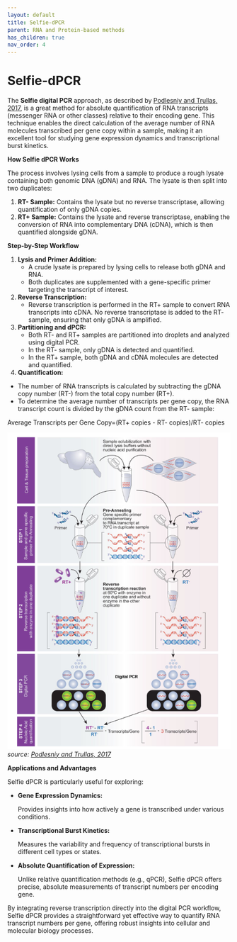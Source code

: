 ```yaml
---
layout: default
title: Selfie-dPCR
parent: RNA and Protein-based methods
has_children: true
nav_order: 4
---
```


# Selfie-dPCR


The **Selfie digital PCR** approach, as described by [Podlesniy and Trullas, 2017](<https://www.nature.com/articles/s41598-017-08270-w>), is a great method for absolute quantification of RNA transcripts (messenger RNA or other classes) relative to their encoding gene. This technique enables the direct calculation of the average number of RNA molecules transcribed per gene copy within a sample, making it an excellent tool for studying gene expression dynamics and transcriptional burst kinetics.


**How Selfie dPCR Works**

The process involves lysing cells from a sample to produce a rough lysate containing both genomic DNA (gDNA) and RNA. The lysate is then split into two duplicates:

1. **RT- Sample:** Contains the lysate but no reverse transcriptase, allowing quantification of only gDNA copies.
2. **RT+ Sample:** Contains the lysate and reverse transcriptase, enabling the conversion of RNA into complementary DNA (cDNA), which is then quantified alongside gDNA.

**Step-by-Step Workflow**

1. **Lysis and Primer Addition:**
    - A crude lysate is prepared by lysing cells to release both gDNA and RNA.
    - Both duplicates are supplemented with a gene-specific primer targeting the transcript of interest.
2. **Reverse Transcription:**
    - Reverse transcription is performed in the RT+ sample to convert RNA transcripts into cDNA. No reverse transcriptase is added to the RT- sample, ensuring that only gDNA is amplified.
3. **Partitioning and dPCR:**
    - Both RT- and RT+ samples are partitioned into droplets and analyzed using digital PCR.
    - In the RT- sample, only gDNA is detected and quantified.
    - In the RT+ sample, both gDNA and cDNA molecules are detected and quantified.
4. **Quantification:**
- The number of RNA transcripts is calculated by subtracting the gDNA copy number (RT-) from the total copy number (RT+).
- To determine the average number of transcripts per gene copy, the RNA transcript count is divided by the gDNA count from the RT- sample:

Average Transcripts per Gene Copy=(RT+ copies - RT- copies)/RT- copies

![image.png](Selfie-dPCR/image.png)
*source: [Podlesniy and Trullas, 2017](<https://www.nature.com/articles/s41598-017-08270-w>)*


**Applications and Advantages**

Selfie dPCR is particularly useful for exploring:

- **Gene Expression Dynamics:**

    Provides insights into how actively a gene is transcribed under various conditions.

- **Transcriptional Burst Kinetics:**

    Measures the variability and frequency of transcriptional bursts in different cell types or states.

- **Absolute Quantification of Expression:**

    Unlike relative quantification methods (e.g., qPCR), Selfie dPCR offers precise, absolute measurements of transcript numbers per encoding gene.


By integrating reverse transcription directly into the digital PCR workflow, Selfie dPCR provides a straightforward yet effective way to quantify RNA transcript numbers per gene, offering robust insights into cellular and molecular biology processes.
